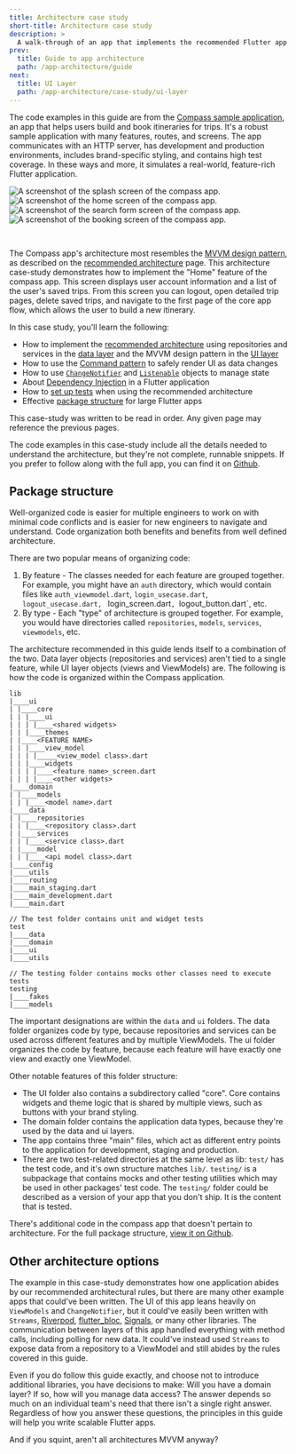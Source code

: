 ```yaml
---
title: Architecture case study
short-title: Architecture case study
description: >
  A walk-through of an app that implements the recommended Flutter app architecture.
prev: 
  title: Guide to app architecture
  path: /app-architecture/guide
next:
  title: UI Layer
  path: /app-architecture/case-study/ui-layer
---
```


The code examples in this guide are from the [Compass sample application][], 
an app that helps users build and book itineraries for trips. 
It's a robust sample application with many features, routes, and screens. 
The app communicates with an HTTP server, 
has development and production environments, 
includes brand-specific styling, and contains high test coverage. 
In these ways and more, it simulates a real-world, 
feature-rich Flutter application.

<div class="row" style="padding-bottom:30px;">
    <div class="col-sm" style="padding-right:5px">
        <img src='/assets/images/docs/app-architecture/case-study/splash_screen.png'
            alt="A screenshot of the splash screen of the compass app.">
    </div>
    <div class="col-sm" style="padding-left:0;padding-right:5px;">
        <img src='/assets/images/docs/app-architecture/case-study/home_screen.png'
            alt="A screenshot of the home screen of the compass app.">
    </div>
    <div class="col-sm" style="padding-left:0;padding-right:5px;">
        <img src='/assets/images/docs/app-architecture/case-study/search_form_screen.png'
            alt="A screenshot of the search form screen of the compass app.">
    </div>
    <div class="col-sm" style="padding-left:0;">
        <img src='/assets/images/docs/app-architecture/case-study/booking_screen.png'
            alt="A screenshot of the booking screen of the compass app.">
    </div>
</div>

The Compass app's architecture most resembles the [MVVM design pattern][], 
as described on the [recommended architecture][] page. 
This architecture case-study demonstrates how to 
implement the "Home" feature of the compass app. 
This screen displays user account information and 
a list of the user's saved trips. 
From this screen you can logout, open detailed trip pages, 
delete saved trips, and navigate to the first page of the core app flow, 
which allows the user to build a new itinerary.

In this case study, you'll learn the following:

* How to implement the [recommended architecture][] using repositories and
  services in the [data layer][] and the MVVM design pattern in the [UI layer][]
* How to use the [Command pattern][] to safely render UI as data changes
* How to use [`ChangeNotifier`][] and [`Listenable`][] objects to manage state
* About [Dependency Injection][] in a Flutter application
* How to [set up tests][] when using the recommended architecture
* Effective [package structure][] for large Flutter apps

This case-study was written to be read in order. 
Any given page may reference the previous pages.

The code examples in this case-study include all the details needed to 
understand the architecture, but they're not complete, 
runnable snippets. If you prefer to follow along with the full app, 
you can find it on [Github][].

## Package structure

Well-organized code is easier for multiple engineers to work on with 
minimal code conflicts and is easier for new engineers to 
navigate and understand. 
Code organization both benefits and benefits from well defined architecture.

There are two popular means of organizing code:

1. By feature - The classes needed for each feature are grouped together. For
   example, you might have an `auth` directory, which would contain files
   like `auth_viewmodel.dart`, `login_usecase.dart`, `logout_usecase.dart, `
   login_screen.dart`, `logout_button.dart`, etc.
2. By type - Each "type" of architecture is grouped together. For example, you
   would have directories
   called `repositories`, `models`, `services`, `viewmodels`, etc.

The architecture recommended in this guide lends itself to 
a combination of the two. 
Data layer objects (repositories and services) aren't tied to a single feature, 
while UI layer objects (views and ViewModels) are. 
The following is how the code is organized within the Compass application.

```text
lib
|____ui
| |____core
| | |____ui
| | | |____<shared widgets>
| | |____themes
| |____<FEATURE NAME>
| | |____view_model
| | | |_____<view_model class>.dart
| | |____widgets
| | | |____<feature name>_screen.dart
| | | |____<other widgets>
|____domain
| |____models
| | |____<model name>.dart
|____data
| |____repositories
| | |____<repository class>.dart
| |____services
| | |____<service class>.dart
| |____model
| | |____<api model class>.dart
|____config
|____utils
|____routing
|____main_staging.dart
|____main_development.dart
|____main.dart

// The test folder contains unit and widget tests
test
|____data
|____domain
|____ui
|____utils

// The testing folder contains mocks other classes need to execute tests
testing
|____fakes
|____models
```

The important designations are within the `data` and `ui` folders. 
The data folder organizes code by type, 
because repositories and services can be used across different features and 
by multiple ViewModels. The ui folder organizes the code by feature, 
because each feature will have exactly one view and exactly one ViewModel.

Other notable features of this folder structure:

* The UI folder also contains a subdirectory called "core". Core contains
  widgets and theme logic that is shared by multiple views, such as buttons with
  your brand styling.
* The domain folder contains the application data types, because they're used by
  the data and ui layers.
* The app contains three "main" files, which act as different entry points to
  the application for development, staging and production.
* There are two test-related directories at the same level as lib: `test/` has
  the test code, and it's own structure matches `lib/`. `testing/` is a
  subpackage that contains mocks and other testing utilities which may be used
  in other packages' test code. The `testing/` folder could be described as a
  version of your app that you don't ship. It is the content that is tested.

There's additional code in the compass app that doesn't pertain to architecture.
For the full package structure, [view it on Github][].

## Other architecture options

The example in this case-study demonstrates how one application abides by our
recommended architectural rules, but there are many other example apps that
could've been written. The UI of this app leans heavily on `ViewModels`
and `ChangeNotifier`, but it could've easily been written
with `Streams`, [Riverpod][], [flutter_bloc][], [Signals][],
or many other libraries. The communication between layers of this app handled
everything with method calls, including polling for new data. It could've
instead used `Streams` to expose data from a repository to a ViewModel and still
abides by the rules covered in this guide.

Even if you do follow this guide exactly, 
and choose not to introduce additional libraries, you have decisions to make: 
Will you have a domain layer? 
If so, how will you manage data access? 
The answer depends so much on an individual team's need that
there isn't a single right answer. 
Regardless of how you answer these questions, 
the principles in this guide will help you write scalable Flutter apps.

And if you squint, aren't all architectures MVVM anyway?

[Compass sample application]: https://github.com/flutter/samples/tree/main/compass_app
[MVVM design pattern]: https://en.wikipedia.org/wiki/Model%E2%80%93view%E2%80%93viewmodel
[recommended architecture]: /app-architecture/guide
[data layer]: /app-architecture/case-study/data-layer
[UI layer]: /app-architecture/case-study/ui-layer
[Command pattern]: /app-architecture/case-study/ui-layer#command-objects
[`ChangeNotifier`]: {{site.api}}/flutter/foundation/ChangeNotifier-class.html
[`Listenable`]: {{site.api}}/flutter/foundation/Listenable-class.html
[Dependency Injection]: /app-architecture/case-study/dependency-injection
[set up tests]: /app-architecture/case-study/testing
[view it on Github]: https://github.com/flutter/samples/tree/main/compass_app
[Github]: https://github.com/flutter/samples/tree/main/compass_app
[Riverpod]: https://pub.dev/packages/riverpod 
[flutter_bloc]: https://pub.dev/packages/flutter_bloc 
[Signals]: https://pub.dev/packages/signals
[package structure]: /app-architecture/case-study#package-structure